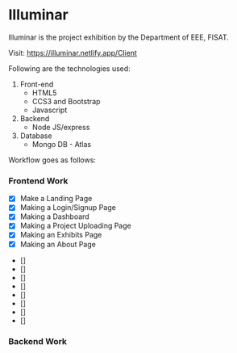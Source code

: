 # Illuminar
Illuminar is the project exhibition by the Department of EEE, FISAT.

Visit: https://illuminar.netlify.app/Client

Following are the technologies used:

1. Front-end
    - HTML5
    - CCS3 and Bootstrap
    - Javascript
2. Backend
    - Node JS/express
3. Database
    - Mongo DB - Atlas

Workflow goes as follows:

### Frontend Work
- [x] Make a Landing Page
- [x] Making a Login/Signup Page
- [x] Making a Dashboard
- [x] Making a Project Uploading Page
- [x] Making an Exhibits Page
- [x] Making an About Page
- []
- []
- []
- []
- []
- []
- []
- []
### Backend Work
